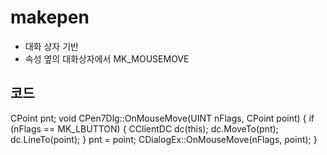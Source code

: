 # makepen
* 대화 상자 기반
* 속성 옆의 대화상자에서 MK_MOUSEMOVE

## 코드
CPoint pnt;
void CPen7Dlg::OnMouseMove(UINT nFlags, CPoint point)
{
	if (nFlags == MK_LBUTTON) {
		CClientDC dc(this);
		dc.MoveTo(pnt);
		dc.LineTo(point);
	}
	pnt = point;
	CDialogEx::OnMouseMove(nFlags, point);
}
